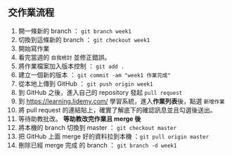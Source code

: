 ## 交作業流程

1. 開一條新的 branch ： `git branch week1`
2. 切換到這條新的 branch ： `git checkout week1`
3. 開始寫作業
4. 看完當週的 `自我檢討` 並修正錯誤。
5. 將作業檔案加入版本控制 ： `git add .`
6. 建立一個新的版本 ： `git commit -am "week1 作業完成"`
7. 從本地上傳到 GitHub ： `git push origin week1`
8. 到 GitHub 之後，進入自己的 repository 發起 `pull request`
9. 到 https://learning.lidemy.com/ 學習系統，進入**作業列表**後，點選 `新增作業`
10. 將 pull request 的連結貼上，確實了解底下的確認訊息並且勾選後送出。
11. 等待助教批改。
 **等助教改完作業且 merge 後**
12. 將本機的 branch 切換到 master ： `git checkout master`
13. 把 GitHub 上面 merge 好的資料拉到本機 ：`git pull origin master`
14. 刪除已經 merge 完成 的 branch ： `git branch -d week1`